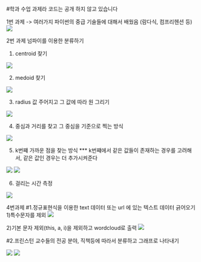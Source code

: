 #학과 수업 과제라 코드는 공개 하지 않고 있습니다

1번 과제
-> 여러가지 파이썬의 중급 기술들에 대해서 배웠음
(람다식, 컴프리헨션 등)
<img src="https://user-images.githubusercontent.com/34640735/74209408-fd009500-4cca-11ea-94a8-2f8f27ea4187.png"/>


2번 과제
넘파이를 이용한 분류하기 
1) centroid 찾기
<img src="https://user-images.githubusercontent.com/34640735/74209411-012cb280-4ccb-11ea-889f-dfa48f200813.png"/>

2) medoid 찾기
<img src="https://user-images.githubusercontent.com/34640735/74209413-038f0c80-4ccb-11ea-87ca-79ebecd6e0b0.png"/>

3) radius 값 주어지고 그 값에 따라 원 그리기
<img src="https://user-images.githubusercontent.com/34640735/74209419-05f16680-4ccb-11ea-95b1-56f26b28ecee.png"/>


4) 중심과 거리를 찾고 그 중심을 기준으로 찍는 방식
<img src="https://user-images.githubusercontent.com/34640735/74209420-08ec5700-4ccb-11ea-8de0-cae6d510c770.png"/>


5) k번쨰 가까운 점을 찾는 방식 
*** k번쨰에서 같은 값들이 존재하는 경우를 고려해서, 같은 값인 경우는 더 추가시켜준다
<img src="https://user-images.githubusercontent.com/34640735/74209423-0b4eb100-4ccb-11ea-9e95-2c8447159b77.png"/>
<img src="https://user-images.githubusercontent.com/34640735/74209428-0d187480-4ccb-11ea-813e-04a7b5a11f82.png"/>

6) 걸리는 시간 측정
<img src="https://user-images.githubusercontent.com/34640735/74209431-0f7ace80-4ccb-11ea-8fcc-02b0044ca367.png"/>

4번과제
#1.정규표현식을 이용한 text 데이터 또는 url 에 있는 텍스트 데이터 긁어오기
1)특수문자를 제외
<img src="https://user-images.githubusercontent.com/34640735/74209432-11dd2880-4ccb-11ea-8be0-e730eb632196.png"/>

2)기본 문자 제외(this, a, i)을 제외하고 wordcloud로 출력
<img src="https://user-images.githubusercontent.com/34640735/74209434-13a6ec00-4ccb-11ea-9b7a-79c91aa5b933.png"/>


#2.프린스턴 교수들의 전공 분야, 직책등에 따라서 분류하고 그래프로 나타내기

<img src="https://user-images.githubusercontent.com/34640735/74209442-199ccd00-4ccb-11ea-8cf8-5c735356600b.png"/>
<img src="https://user-images.githubusercontent.com/34640735/74209436-1570af80-4ccb-11ea-94f2-244b7a487079.png"/>


